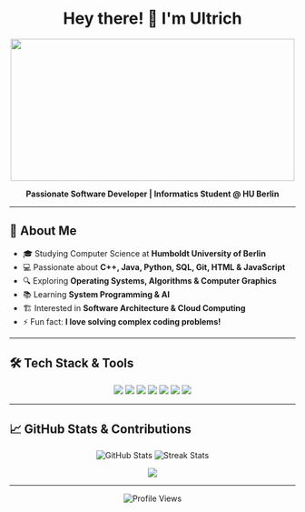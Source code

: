 <h1 align="center">Hey there! 👋 I'm Ultrich</h1>

<p align="center">
  <img src="https://media.giphy.com/media/qgQUggAC3Pfv687qPC/giphy.gif" width="500" height="250">
</p>

<p align="center">
  <b>Passionate Software Developer | Informatics Student @ HU Berlin</b>
</p>

---

## 🚀 About Me
- 🎓 Studying Computer Science at **Humboldt University of Berlin**
- 💻 Passionate about **C++, Java, Python, SQL, Git, HTML & JavaScript**
- 🔍 Exploring **Operating Systems, Algorithms & Computer Graphics**
- 📚 Learning **System Programming & AI**
- 🏗️ Interested in **Software Architecture & Cloud Computing**
- ⚡ Fun fact: **I love solving complex coding problems!**

---

## 🛠️ Tech Stack & Tools

<p align="center">
  <img src="https://img.shields.io/badge/C++-blue?style=for-the-badge&logo=c%2B%2B&logoColor=white"> 
  <img src="https://img.shields.io/badge/Java-red?style=for-the-badge&logo=java&logoColor=white">
  <img src="https://img.shields.io/badge/Python-yellow?style=for-the-badge&logo=python&logoColor=white">
  <img src="https://img.shields.io/badge/SQL-orange?style=for-the-badge&logo=postgresql&logoColor=white">
  <img src="https://img.shields.io/badge/Git-black?style=for-the-badge&logo=git&logoColor=white">
  <img src="https://img.shields.io/badge/HTML-orange?style=for-the-badge&logo=html5&logoColor=white">
  <img src="https://img.shields.io/badge/JavaScript-yellow?style=for-the-badge&logo=javascript&logoColor=white">
</p>

---

## 📈 GitHub Stats & Contributions
<p align="center">
  <img src="https://github-readme-stats.vercel.app/api?username=Ultrich-ea2&show_icons=true&theme=dark" alt="GitHub Stats">
  <img src="https://github-readme-streak-stats.herokuapp.com/?user=Ultrich-ea2&theme=dark" alt="Streak Stats">
</p>

<p align="center">
  <img src="https://github-profile-trophy.vercel.app/?username=Ultrich-ea2&theme=darkhub&no-frame=false&margin-w=24" />
</p>

---

<p align="center">
  <img src="https://komarev.com/ghpvc/?username=Ultrich-ea2&label=Profile%20Views&color=blue&style=flat" alt="Profile Views">
</p>
